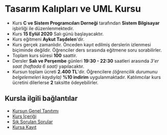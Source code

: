 # Tasarım Kalıpları ve UML Kursu

+ Kurs __C ve Sistem Programcıları Derneği__ tarafından __Sistem Bilgisayar__ işbirliği ile düzenlenmektedir.
+	Kurs __15 Eylül 2020__ Salı günü başlayacaktır.
+	Kurs eğitmeni __Aykut Taşdelen__'dir.
+	Kurs gerçek zamanlıdır. Önceden kayıt edilmiş derslerin izlenmesi biçiminde değildir. Öğrenciler ders sırasında eğitmene soru sorabilirler.
+	Toplam kurs süresi __100__ saattir. 
+	Dersler __Salı ve Perşembe__ günleri __19:30 - 22:30__ saatleri arasında _3'er saat (haftada 6 saat)_ yapılacaktır.
+	Kursun toplam ücreti __2.400 TL__'dir. Öğrencilere _(öğrencilik durumunu belgelemeleri kaydıyla)_ __%10 indirim__ uygulanmaktadır. Katılımcılar kurs ücretini dilerlerse __2__ taksitte ödeyebilirler.

## Kursla ilgili bağlantılar
+ [Kursun Genel Tanıtımı](https://github.com/CSD-1993/Tasarim_Kaliplari_ve_UML/blob/master/kursun_tanitimi.md)
+ [Kurs İçeriği](https://github.com/CSD-1993/Tasarim_Kaliplari_ve_UML/blob/master/kurs_icerigi.md)
+ [Sık Sorulan Sorular](https://github.com/CSD-1993/Tasarim_Kaliplari_ve_UML/blob/master/sss.md)
+ [Kursa Kayıt](https://zoom.us/meeting/register/tJIvduugqD4vH9yl1_dPTNGkEAuq5yFhhkZQ)


